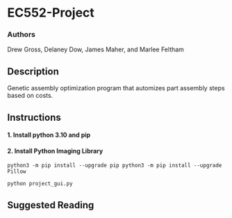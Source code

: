 # EC552-Project
### Authors
Drew Gross, Delaney Dow, James Maher, and Marlee Feltham

## Description
Genetic assembly optimization program that automizes part assembly steps based on costs.

## Instructions
#### 1. Install python 3.10 and pip
#### 2. Install Python Imaging Library
`python3 -m pip install --upgrade pip
python3 -m pip install --upgrade Pillow`

`python project_gui.py`

##

## Suggested Reading